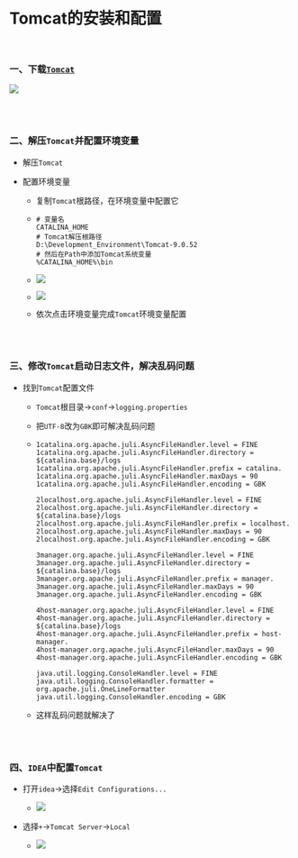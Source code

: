 # Tomcat的安装和配置

<br>

### 一、下载[`Tomcat`](https://tomcat.apache.org/download-90.cgi)

![](https://github.com/Dashan-IZ/DS_Installation/raw/master/Images/Tomcat-Images/2021-09-19_170056.png)

<br>

<br>

### 二、解压`Tomcat`并配置环境变量

- 解压`Tomcat`

- 配置环境变量

  - 复制`Tomcat`根路径，在环境变量中配置它

  - ```shell
    # 变量名
    CATALINA_HOME
    # Tomcat解压根路径
    D:\Development_Environment\Tomcat-9.0.52
    # 然后在Path中添加Tomcat系统变量
    %CATALINA_HOME%\bin
    ```

  - ![](https://github.com/Dashan-IZ/DS_Installation/raw/master/Images/Tomcat-Images/2021-09-19_170703.png)

  - ![](https://github.com/Dashan-IZ/DS_Installation/raw/master/Images/Tomcat-Images/2021-09-19_171301.png)

  - 依次点击环境变量完成`Tomcat`环境变量配置

<br>

<br>

### 三、修改`Tomcat`启动日志文件，解决乱码问题

- 找到`Tomcat`配置文件

  - `Tomcat`根目录→`conf`→`logging.properties`

  - 把`UTF-8`改为`GBK`即可解决乱码问题

  - ```shell
    1catalina.org.apache.juli.AsyncFileHandler.level = FINE
    1catalina.org.apache.juli.AsyncFileHandler.directory = ${catalina.base}/logs
    1catalina.org.apache.juli.AsyncFileHandler.prefix = catalina.
    1catalina.org.apache.juli.AsyncFileHandler.maxDays = 90
    1catalina.org.apache.juli.AsyncFileHandler.encoding = GBK
    
    2localhost.org.apache.juli.AsyncFileHandler.level = FINE
    2localhost.org.apache.juli.AsyncFileHandler.directory = ${catalina.base}/logs
    2localhost.org.apache.juli.AsyncFileHandler.prefix = localhost.
    2localhost.org.apache.juli.AsyncFileHandler.maxDays = 90
    2localhost.org.apache.juli.AsyncFileHandler.encoding = GBK
    
    3manager.org.apache.juli.AsyncFileHandler.level = FINE
    3manager.org.apache.juli.AsyncFileHandler.directory = ${catalina.base}/logs
    3manager.org.apache.juli.AsyncFileHandler.prefix = manager.
    3manager.org.apache.juli.AsyncFileHandler.maxDays = 90
    3manager.org.apache.juli.AsyncFileHandler.encoding = GBK
    
    4host-manager.org.apache.juli.AsyncFileHandler.level = FINE
    4host-manager.org.apache.juli.AsyncFileHandler.directory = ${catalina.base}/logs
    4host-manager.org.apache.juli.AsyncFileHandler.prefix = host-manager.
    4host-manager.org.apache.juli.AsyncFileHandler.maxDays = 90
    4host-manager.org.apache.juli.AsyncFileHandler.encoding = GBK
    
    java.util.logging.ConsoleHandler.level = FINE
    java.util.logging.ConsoleHandler.formatter = org.apache.juli.OneLineFormatter
    java.util.logging.ConsoleHandler.encoding = GBK
    ```

  - 这样乱码问题就解决了

<br>

<br>

### 四、`IDEA`中配置`Tomcat`

- 打开`idea`→选择`Edit Configurations...`
  - ![](C:\Users\大山\Desktop\DS_Installation\Images\Tomcat-Images\2021-09-19_174752.png)

- 选择`+`→`Tomcat Server`→`Local`
  - ![](C:\Users\大山\Desktop\DS_Installation\Images\Tomcat-Images\2021-09-19_175354.png)

